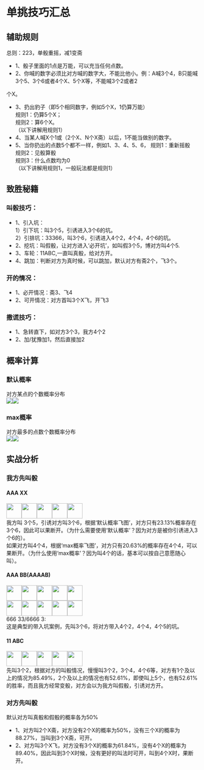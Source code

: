 ﻿# 单挑技巧汇总
## 辅助规则
总则：223，单骰重摇，减1变斋
- 1、骰子里面的1点是万能，可以充当任何点数。
- 2、你喊的数字必须比对方喊的数字大，不能比他小。例：A喊3个4，B只能喊3个5、3个6或者4个X、5个X等，不能喊3个2或者2

个X。
- 3、扔出豹子（即5个相同数字，例如5个X，1仍算万能）   
 规则1：仍算5个X；   
 规则2：算6个X。   
（以下讲解用规则1）   
- 4、当某人喊X个1或（2个X、N个X斋）以后，1不能当做别的数字。
- 5、当你扔出的点数5个都不一样，例如1、3、4、5、6，
规则1：重新摇骰   
规则2：见骰算骰   
规则3：什么点数均为0   
 （以下讲解用规则1，一般玩法都是规则1）

## 致胜秘籍
### 叫骰技巧：
- 1、引入坑：   
1）引下坑：叫3个5，引诱进入3个6的坑。   
2）引排坑：33366，叫3个6，引诱进入4个2，4个4，4个6的坑。   
- 2、挖坑：叫假骰，让对方进入‘必开坑’，如叫假3个5，博对方叫4个5.
- 3、车轮：11ABC,一直叫真骰，给对方开。
- 4、跳加：判断对方为真时候，可以跳加，默认对方有斋2个，飞3个。

### 开的情况：
- 1、必开情况：斋3、飞4
- 2、可开情况：对方首叫3个X飞，开飞3

### 撒谎技巧：
- 1、急转直下，如对方3个3，我方4个2
- 2、加/犹豫加1，然后直接加2

## 概率计算
### 默认概率
对方某点的个数概率分布   
<img src="https://github.com/joinbu/LiarsDice/blob/master/2.ONE%20VS%20ONE/%E7%B4%A0%E6%9D%90/ZAI_default.png"><img src="https://github.com/joinbu/LiarsDice/blob/master/2.ONE%20VS%20ONE/%E7%B4%A0%E6%9D%90/FEI_default.png">   

### max概率
对方最多的点数个数概率分布   
<img src="https://github.com/joinbu/LiarsDice/blob/master/2.ONE%20VS%20ONE/%E7%B4%A0%E6%9D%90/ZAI_max.png"><img src="https://github.com/joinbu/LiarsDice/blob/master/2.ONE%20VS%20ONE/%E7%B4%A0%E6%9D%90/FEI_max.png">   

## 实战分析
### 我方先叫骰
#### AAA XX
<img src="https://github.com/joinbu/LiarsDice/blob/master/material/5.png" width="40"/><img src="https://github.com/joinbu/LiarsDice/blob/master/material/5.png" width="40"/><img src="https://github.com/joinbu/LiarsDice/blob/master/material/5.png" width="40"/><img src="https://github.com/joinbu/LiarsDice/blob/master/material/2.png" width="40"/><img src="https://github.com/joinbu/LiarsDice/blob/master/material/3.png" width="40"/>   
我方叫 3个5，引诱对方叫3个6，根据‘默认概率飞图’，对方只有23.13%概率存在3个6，因此可以果断开。（为什么需要使用‘默认概率’？因为对方是被你引诱进入3个6的）。   
如果对方叫4个4，根据‘max概率飞图’，对方只有20.63%的概率存在4个4，可以果断开。（为什么使用‘max概率’？因为叫4个的话，基本可以按自己意愿随心叫）。   
####  AAA BB(AAAAB)
<img src="https://github.com/joinbu/LiarsDice/blob/master/material/6.png" width="40"/><img src="https://github.com/joinbu/LiarsDice/blob/master/material/6.png" width="40"/><img src="https://github.com/joinbu/LiarsDice/blob/master/material/6.png" width="40"/><img src="https://github.com/joinbu/LiarsDice/blob/master/material/3.png" width="40"/><img src="https://github.com/joinbu/LiarsDice/blob/master/material/3.png" width="40"/>      
<img src="https://github.com/joinbu/LiarsDice/blob/master/material/6.png" width="40"/><img src="https://github.com/joinbu/LiarsDice/blob/master/material/6.png" width="40"/><img src="https://github.com/joinbu/LiarsDice/blob/master/material/6.png" width="40"/><img src="https://github.com/joinbu/LiarsDice/blob/master/material/6.png" width="40"/><img src="https://github.com/joinbu/LiarsDice/blob/master/material/3.png" width="40"/>   
666 33/6666 3:   
这是典型的带入坑案例，先叫3个6，将对方带入4个2，4个4，4个5的坑。
#### 11 ABC
<img src="https://github.com/joinbu/LiarsDice/blob/master/material/1.png" width="40"/><img src="https://github.com/joinbu/LiarsDice/blob/master/material/1.png" width="40"/><img src="https://github.com/joinbu/LiarsDice/blob/master/material/2.png" width="40"/><img src="https://github.com/joinbu/LiarsDice/blob/master/material/4.png" width="40"/><img src="https://github.com/joinbu/LiarsDice/blob/master/material/6.png" width="40"/>   
先叫3个2，根据对方的叫骰情况，慢慢叫3个2，3个4，4个6等，对方有1个及以上的情况为85.49%，2个及以上的情况也有52.61%，即使叫上5个，也有52.61%的胜率，而且我方经常变骰，对方会以为我方叫假骰，引诱对方开。

### 对方先叫骰
默认对方叫真骰和假骰的概率各为50%   
- 1、对方叫2个X斋，对方没有2个X的概率为50%，没有三个X的概率为88.27%，当叫到3个X斋，可开。
- 2、对方叫3个X飞，对方没有3个X的概率为61.84%，没有4个X的概率为89.40%，因此叫到3个X时候，没有更好的叫法时可开，叫到4个X时，果断开。